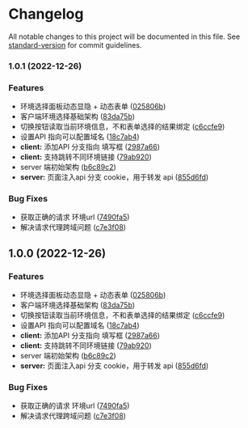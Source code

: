 # Changelog

All notable changes to this project will be documented in this file. See [standard-version](https://github.com/conventional-changelog/standard-version) for commit guidelines.

### 1.0.1 (2022-12-26)


### Features

* 环境选择面板动态显隐 + 动态表单 ([025806b](https://github.com/zhuwei-ones/whistle.wisdom-dev/commit/025806ba80c9b649ea1dd82958c4f9b9a9607b0a))
* 客户端环境选择基础架构 ([83da75b](https://github.com/zhuwei-ones/whistle.wisdom-dev/commit/83da75bac9c42d697a5ec1dc62cf71f0954dd9a5))
* 切换按钮读取当前环境信息，不和表单选择的结果绑定 ([c6ccfe9](https://github.com/zhuwei-ones/whistle.wisdom-dev/commit/c6ccfe913d2f30f0b414e08162558885f77ce53f))
* 设置API 指向可以配置域名 ([18c7ab4](https://github.com/zhuwei-ones/whistle.wisdom-dev/commit/18c7ab4de3b9e187911554363c0926ecfdf2410d))
* **client:** 添加API 分支指向 填写框 ([2987a66](https://github.com/zhuwei-ones/whistle.wisdom-dev/commit/2987a661e786ff631e4ac2fd1817aec1d46175a7))
* **client:** 支持跳转不同环境链接 ([79ab920](https://github.com/zhuwei-ones/whistle.wisdom-dev/commit/79ab920eb2dfca6c1e7eea5d12e259076805d36c))
* server 端初始架构 ([b6c89c2](https://github.com/zhuwei-ones/whistle.wisdom-dev/commit/b6c89c22f5661b48630dd2e288c513c8cc44a705))
* **server:** 页面注入api 分支 cookie，用于转发 api ([855d6fd](https://github.com/zhuwei-ones/whistle.wisdom-dev/commit/855d6fdac9e46f56fe77e678bf81aedae0961980))


### Bug Fixes

* 获取正确的请求 环境url ([7490fa5](https://github.com/zhuwei-ones/whistle.wisdom-dev/commit/7490fa54f2dfeefb0e1372e4b96c8bdac514ffc2))
* 解决请求代理跨域问题 ([c7e3f08](https://github.com/zhuwei-ones/whistle.wisdom-dev/commit/c7e3f08044d623e1f143f3c5212c0e9cb298a44e))

## 1.0.0 (2022-12-26)


### Features

* 环境选择面板动态显隐 + 动态表单 ([025806b](https://github.com/zhuwei-ones/whistle.wisdom-dev/commit/025806ba80c9b649ea1dd82958c4f9b9a9607b0a))
* 客户端环境选择基础架构 ([83da75b](https://github.com/zhuwei-ones/whistle.wisdom-dev/commit/83da75bac9c42d697a5ec1dc62cf71f0954dd9a5))
* 切换按钮读取当前环境信息，不和表单选择的结果绑定 ([c6ccfe9](https://github.com/zhuwei-ones/whistle.wisdom-dev/commit/c6ccfe913d2f30f0b414e08162558885f77ce53f))
* 设置API 指向可以配置域名 ([18c7ab4](https://github.com/zhuwei-ones/whistle.wisdom-dev/commit/18c7ab4de3b9e187911554363c0926ecfdf2410d))
* **client:** 添加API 分支指向 填写框 ([2987a66](https://github.com/zhuwei-ones/whistle.wisdom-dev/commit/2987a661e786ff631e4ac2fd1817aec1d46175a7))
* **client:** 支持跳转不同环境链接 ([79ab920](https://github.com/zhuwei-ones/whistle.wisdom-dev/commit/79ab920eb2dfca6c1e7eea5d12e259076805d36c))
* server 端初始架构 ([b6c89c2](https://github.com/zhuwei-ones/whistle.wisdom-dev/commit/b6c89c22f5661b48630dd2e288c513c8cc44a705))
* **server:** 页面注入api 分支 cookie，用于转发 api ([855d6fd](https://github.com/zhuwei-ones/whistle.wisdom-dev/commit/855d6fdac9e46f56fe77e678bf81aedae0961980))


### Bug Fixes

* 获取正确的请求 环境url ([7490fa5](https://github.com/zhuwei-ones/whistle.wisdom-dev/commit/7490fa54f2dfeefb0e1372e4b96c8bdac514ffc2))
* 解决请求代理跨域问题 ([c7e3f08](https://github.com/zhuwei-ones/whistle.wisdom-dev/commit/c7e3f08044d623e1f143f3c5212c0e9cb298a44e))
